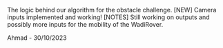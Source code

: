 The logic behind our algorithm for the obstacle challenge. 
[NEW] Camera inputs implemented and working! 
[NOTES] Still working on outputs and possibly more inputs for the mobility of the WadiRover.

Ahmad - 30/10/2023
